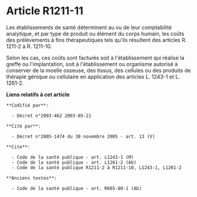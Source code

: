 # Article R1211-11

Les établissements de santé déterminent au vu de leur comptabilité analytique, et par type de produit ou élément du corps
humain, les coûts des prélèvements à fins thérapeutiques tels qu'ils résultent des articles R. 1211-2 à R. 1211-10.

Selon les cas, ces coûts sont facturés soit à l'établissement qui réalise la greffe ou l'implantation, soit à l'établissement
ou organisme autorisé à conserver de la moelle osseuse, des tissus, des cellules ou des produits de thérapie génique ou
cellulaire en application des articles L. 1243-1 et L. 1261-2.

**Liens relatifs à cet article**

	**Codifié par**:

	  - Décret n°2003-462 2003-05-21

	**Cité par**:

	  - Décret n°2005-1474 du 30 novembre 2005 - art. 13 (V)

	**Cite**:

	  - Code de la santé publique - art. L1243-1 (M)
	  - Code de la santé publique - art. L1261-2 (Ab)
	  - Code de la santé publique R1211-2 à R1211-10, L1243-1, L1261-2

	**Anciens textes**:

	  - Code de la santé publique - art. R665-80-1 (Ab)
